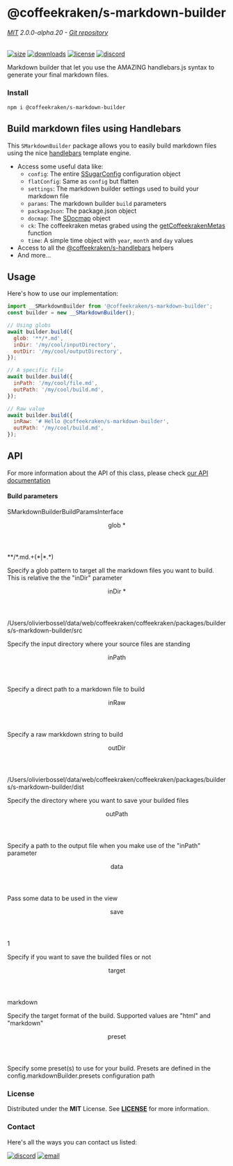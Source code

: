 <!-- This file has been generated using
     the "@coffeekraken/s-markdown-builder" package.
     !!! Do not edit it directly... -->


<!-- header -->
# @coffeekraken/s-markdown-builder

###### [MIT](./license) 2.0.0-alpha.20 - [Git repository]()

<!-- shields -->
[![size](https://shields.io/bundlephobia/min/@coffeekraken/s-markdown-builder?style=for-the-badge)](https://www.npmjs.com/package/@coffeekraken/s-markdown-builder)
[![downloads](https://shields.io/npm/dm/@coffeekraken/s-markdown-builder?style=for-the-badge)](https://www.npmjs.com/package/@coffeekraken/s-markdown-builder)
[![license](https://shields.io/npm/l/@coffeekraken/s-markdown-builder?style=for-the-badge)](./LICENSE)
[![discord](https://img.shields.io/discord/940362961682333767?color=5100FF&amp;label=Join%20us%20on%20Discord&amp;style=for-the-badge)](https://discord.gg/HzycksDJ)

<!-- description -->
Markdown builder that let you use the AMAZING handlebars.js syntax to generate your final markdown files.

<!-- install -->
### Install

```shell
npm i @coffeekraken/s-markdown-builder

```

<!-- body -->

<!--
/**
* @name            README
* @namespace       doc
* @type            Markdown
* @platform        md
* @status          stable
* @menu            Documentation           /doc/readme
*
* @since           2.0.0
* @author    Olivier Bossel <olivier.bossel@gmail.com> (https://coffeekraken.io)
*/
-->

## Build markdown files using Handlebars

This `SMarkdownBuilder` package allows you to easily build markdown files using the nice [handlebars](https://handlebarsjs.com/) template engine.

-   Access some useful data like:
    -   `config`: The entire [SSugarConfig](/package/@coffeekraken/s-sugar-config) configuration object
    -   `flatConfig`: Same as `config` but flatten
    -   `settings`: The markdown builder settings used to build your markdown file
    -   `params`: The markdown builder `build` parameters
    -   `packageJson`: The package.json object
    -   `docmap`: The [SDocmap](/package/@coffeekraken/s-docmap) object
    -   `ck`: The coffeekraken metas grabed using the [getCoffeekrakenMetas](/api/@coffeekraken.sugar.node.coffeekraken.getCoffeekrakenMetas) function
    -   `time`: A simple time object with `year`, `month` and `day` values
-   Access to all the [@coffeekraken/s-handlebars](/packages/@coffeekraken/s-handlebars) helpers
-   And more...

## Usage

Here's how to use our implementation:

```js
import __SMarkdownBuilder from '@coffeekraken/s-markdown-builder';
const builder = new __SMarkdownBuilder();

// Using globs
await builder.build({
  glob: '**/*.md',
  inDir: '/my/cool/inputDirectory',
  outDir: '/my/cool/outputDirectory',
});

// A specific file
await builder.build({
  inPath: '/my/cool/file.md',
  outPath: '/my/cool/build.md',
});

// Raw value
await builder.build({
  inRaw: '# Hello @coffeekraken/s-markdown-builder',
  outPath: '/my/cool/build.md',
});

```

## API

For more information about the API of this class, please check [our API documentation](/api/@coffeekraken.s-markdown-builder.node.SMarkdownBuilder)

#### Build parameters

<span class="s-typo s-typo--code">
SMarkdownBuilderBuildParamsInterface
</span>

<dl>
<dt class="s-font s-font--40 s-mbe s-mbe--30">
<header class="s-flex s-bg s-bg--main-surface s-radius">
<div class="s-flex-item s-flex-item--grow s-tc s-tc--accent s-p s-p--30 s-typo s-typo--strong">
glob  *             </div>
<div class="s-typo s-typo--bold s-p s-p--30 s-tc s-tc--info"></div>
</header>
<div class="s-pi s-pi--30 s-mbs s-mbs--40">
<div class="s-typo s-typo--code">**/*.md.+(*|*.*)</div>
</div>
<p class="s-typo s-typo--p s-p s-p--30">Specify a glob pattern to target all the markdown files you want to build. This is relative the the "inDir" parameter</p>
</dt>
<dt class="s-font s-font--40 s-mbe s-mbe--30">
<header class="s-flex s-bg s-bg--main-surface s-radius">
<div class="s-flex-item s-flex-item--grow s-tc s-tc--accent s-p s-p--30 s-typo s-typo--strong">
inDir  *             </div>
<div class="s-typo s-typo--bold s-p s-p--30 s-tc s-tc--info"></div>
</header>
<div class="s-pi s-pi--30 s-mbs s-mbs--40">
<div class="s-typo s-typo--code">/Users/olivierbossel/data/web/coffeekraken/coffeekraken/packages/builders/s-markdown-builder/src</div>
</div>
<p class="s-typo s-typo--p s-p s-p--30">Specify the input directory where your source files are standing</p>
</dt>
<dt class="s-font s-font--40 s-mbe s-mbe--30">
<header class="s-flex s-bg s-bg--main-surface s-radius">
<div class="s-flex-item s-flex-item--grow s-tc s-tc--accent s-p s-p--30 s-typo s-typo--strong">
inPath             </div>
<div class="s-typo s-typo--bold s-p s-p--30 s-tc s-tc--info"></div>
</header>
<p class="s-typo s-typo--p s-p s-p--30">Specify a direct path to a markdown file to build</p>
</dt>
<dt class="s-font s-font--40 s-mbe s-mbe--30">
<header class="s-flex s-bg s-bg--main-surface s-radius">
<div class="s-flex-item s-flex-item--grow s-tc s-tc--accent s-p s-p--30 s-typo s-typo--strong">
inRaw             </div>
<div class="s-typo s-typo--bold s-p s-p--30 s-tc s-tc--info"></div>
</header>
<p class="s-typo s-typo--p s-p s-p--30">Specify a raw markkdown string to build</p>
</dt>
<dt class="s-font s-font--40 s-mbe s-mbe--30">
<header class="s-flex s-bg s-bg--main-surface s-radius">
<div class="s-flex-item s-flex-item--grow s-tc s-tc--accent s-p s-p--30 s-typo s-typo--strong">
outDir             </div>
<div class="s-typo s-typo--bold s-p s-p--30 s-tc s-tc--info"></div>
</header>
<div class="s-pi s-pi--30 s-mbs s-mbs--40">
<div class="s-typo s-typo--code">/Users/olivierbossel/data/web/coffeekraken/coffeekraken/packages/builders/s-markdown-builder/dist</div>
</div>
<p class="s-typo s-typo--p s-p s-p--30">Specify the directory where you want to save your builded files</p>
</dt>
<dt class="s-font s-font--40 s-mbe s-mbe--30">
<header class="s-flex s-bg s-bg--main-surface s-radius">
<div class="s-flex-item s-flex-item--grow s-tc s-tc--accent s-p s-p--30 s-typo s-typo--strong">
outPath             </div>
<div class="s-typo s-typo--bold s-p s-p--30 s-tc s-tc--info"></div>
</header>
<p class="s-typo s-typo--p s-p s-p--30">Specify a path to the output file when you make use of the "inPath" parameter</p>
</dt>
<dt class="s-font s-font--40 s-mbe s-mbe--30">
<header class="s-flex s-bg s-bg--main-surface s-radius">
<div class="s-flex-item s-flex-item--grow s-tc s-tc--accent s-p s-p--30 s-typo s-typo--strong">
data             </div>
<div class="s-typo s-typo--bold s-p s-p--30 s-tc s-tc--info"></div>
</header>
<p class="s-typo s-typo--p s-p s-p--30">Pass some data to be used in the view</p>
</dt>
<dt class="s-font s-font--40 s-mbe s-mbe--30">
<header class="s-flex s-bg s-bg--main-surface s-radius">
<div class="s-flex-item s-flex-item--grow s-tc s-tc--accent s-p s-p--30 s-typo s-typo--strong">
save             </div>
<div class="s-typo s-typo--bold s-p s-p--30 s-tc s-tc--info"></div>
</header>
<div class="s-pi s-pi--30 s-mbs s-mbs--40">
<div class="s-typo s-typo--code">1</div>
</div>
<p class="s-typo s-typo--p s-p s-p--30">Specify if you want to save the builded files or not</p>
</dt>
<dt class="s-font s-font--40 s-mbe s-mbe--30">
<header class="s-flex s-bg s-bg--main-surface s-radius">
<div class="s-flex-item s-flex-item--grow s-tc s-tc--accent s-p s-p--30 s-typo s-typo--strong">
target             </div>
<div class="s-typo s-typo--bold s-p s-p--30 s-tc s-tc--info"></div>
</header>
<div class="s-pi s-pi--30 s-mbs s-mbs--40">
<div class="s-typo s-typo--code">markdown</div>
</div>
<p class="s-typo s-typo--p s-p s-p--30">Specify the target format of the build. Supported values are "html" and "markdown"</p>
</dt>
<dt class="s-font s-font--40 s-mbe s-mbe--30">
<header class="s-flex s-bg s-bg--main-surface s-radius">
<div class="s-flex-item s-flex-item--grow s-tc s-tc--accent s-p s-p--30 s-typo s-typo--strong">
preset             </div>
<div class="s-typo s-typo--bold s-p s-p--30 s-tc s-tc--info"></div>
</header>
<p class="s-typo s-typo--p s-p s-p--30">Specify some preset(s) to use for your build. Presets are defined in the config.markdownBuilder.presets configuration path</p>
</dt>
</dl>


<!-- license -->
### License

Distributed under the **MIT** License. See **[LICENSE](./license)** for more information.

<!-- contact -->
### Contact

Here's all the ways you can contact us listed:

[![discord](https://img.shields.io/badge/Join%20us%20on%20discord-Join-blueviolet?style=[config.shieldsio.style]&amp;logo=discord)](https://discord.gg/HzycksDJ)
[![email](https://img.shields.io/badge/Email%20us-Go-green?style=[config.shieldsio.style]&amp;logo=Mail.Ru)](mailto:olivier.bossel@gmail.com)
